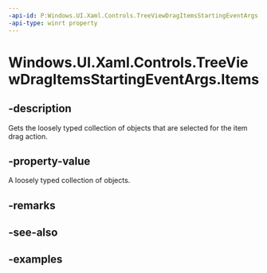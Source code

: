 ```yaml
---
-api-id: P:Windows.UI.Xaml.Controls.TreeViewDragItemsStartingEventArgs.Items
-api-type: winrt property
---
```


<!-- Property syntax.
public IVector<object> Items { get; }
-->

# Windows.UI.Xaml.Controls.TreeViewDragItemsStartingEventArgs.Items

## -description

Gets the loosely typed collection of objects that are selected for the item drag action.

## -property-value

A loosely typed collection of objects.

## -remarks

## -see-also

## -examples

